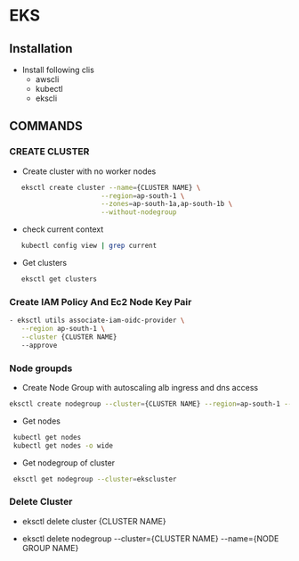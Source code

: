 # EKS

## Installation

- Install following clis
    * awscli
    * kubectl 
    * ekscli

## COMMANDS

### CREATE CLUSTER
-  Create cluster with no worker nodes
 ```sh
    eksctl create cluster --name={CLUSTER NAME} \
                        --region=ap-south-1 \
                        --zones=ap-south-1a,ap-south-1b \
                        --without-nodegroup 
```

- check current context 
 ```sh
    kubectl config view | grep current 
```

- Get clusters
 ```sh
    eksctl get clusters
```

### Create IAM Policy And Ec2 Node Key Pair
 ```sh
- eksctl utils associate-iam-oidc-provider \
    --region ap-south-1 \
    --cluster {CLUSTER NAME}
    --approve
```

### Node groupds
- Create Node Group with autoscaling alb ingress and dns access
 ```sh
eksctl create nodegroup --cluster={CLUSTER NAME} --region=ap-south-1 --name={CLUSTER NODEGROUP NAME} --node-type=t2.medium --nodes=2 --nodes-min=2 --nodes-max=5  --node-volume-size=10 --ssh-access --ssh-public-key=eks --managed --asg-access --external-dns-access --full-ecr-access --appmesh-access --alb-ingress-access 
```

- Get nodes
 ```sh
  kubectl get nodes
  kubectl get nodes -o wide
```

- Get nodegroup of cluster
 ```sh
  eksctl get nodegroup --cluster=ekscluster
```

### Delete Cluster
 - eksctl delete cluster {CLUSTER NAME}

 - eksctl delete nodegroup --cluster={CLUSTER NAME} --name={NODE GROUP NAME}